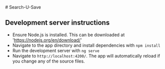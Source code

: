 # Search-U-Save

## Development server instructions

* Ensure Node.js is installed. This can be downloaded at 'https://nodejs.org/en/download/'
* Navigate to the app directory and install dependencies with `npm install`
* Run the development server with `ng serve`
* Navigate to `http://localhost:4200/`. The app will automatically reload if you change any of the source files.
